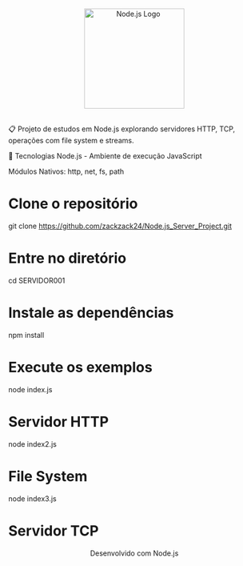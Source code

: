 <div align="center">

<br> <img src="https://nodejs.org/static/images/logo.svg" alt="Node.js Logo" width="200" height="200"> <br> <br></div>

📋 
Projeto de estudos em Node.js explorando servidores HTTP, TCP, operações com file system e streams.

🚀 Tecnologias
Node.js - Ambiente de execução JavaScript

Módulos Nativos: http, net, fs, path

# Clone o repositório
git clone https://github.com/zackzack24/Node.js_Server_Project.git

# Entre no diretório
cd SERVIDOR001

# Instale as dependências
npm install

# Execute os exemplos
node index.js    
# Servidor HTTP
node index2.js   
# File System  
node index3.js   
# Servidor TCP

<div align="center">
Desenvolvido com Node.js

</div>
